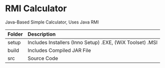 # RMI Calculator
Java-Based Simple Calculator, Uses Java RMI

|Folder|Description|
|:-|:-|
|setup|Includes Installers (Inno Setup) .EXE, (WiX Toolset) .MSI|
|build|Includes Compiled JAR File|
|src|Source Code|
